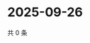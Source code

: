# 2025-09-26

共 0 条

<!-- BEGIN ZHIHUVIDEO -->
<!-- 最后更新时间 Fri Sep 26 2025 22:10:47 GMT+0800 (China Standard Time) -->

<!-- END ZHIHUVIDEO -->
